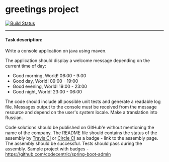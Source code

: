 greetings project
=================
[![Build Status](https://travis-ci.org/OlexiyZh/home_projects.png)](https://travis-ci.org/OlexiyZh/home_projects)

---
#### Task description:

Write a console application on java using maven.

The application should display a welcome message depending on the current time of day:
* Good morning, World! 06:00 - 9:00
* Good day, World! 09:00 - 19:00
* Good evening, World! 19:00 - 23:00
* Good night, World! 23:00 - 06:00

The code should include all possible unit tests and generate a readable log file.
Messages output to the console must be received from the message resource and depend on the user's system locale. Make a translation into Russian.

Code solutions should be published on GitHub'e without mentioning the name of the company.
The README file should contains the status of the assembly by [Travis CI](https://docs.travis-ci.com/user/status-images/) or [Circle CI](https://circleci.com/docs/status-badges) as a badge - link to the assembly page. The assembly should be successful. Tests should pass during the assembly. Sample project with badges - https://github.com/codecentric/spring-boot-admin
